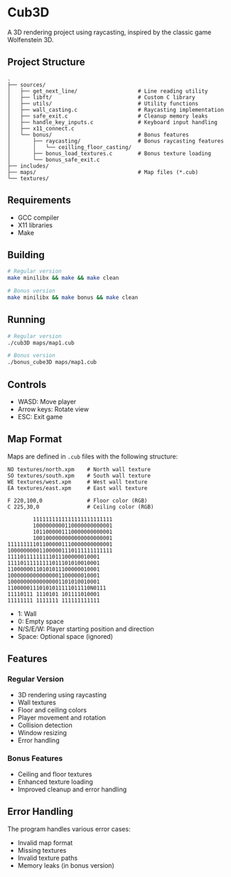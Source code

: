# Cub3D

A 3D rendering project using raycasting, inspired by the classic game Wolfenstein 3D.

## Project Structure

```
.
├── sources/
│   ├── get_next_line/                   # Line reading utility
│   ├── libft/                           # Custom C library
│   ├── utils/                           # Utility functions
│   ├── wall_casting.c                   # Raycasting implementation
│   ├── safe_exit.c                      # Cleanup memory leaks
│   ├── handle_key_inputs.c              # Keyboard input handling
│   ├── x11_connect.c
│   └── bonus/                           # Bonus features
│       ├── raycasting/                  # Bonus raycasting features
│       │   └── ceilling_floor_casting/
│       ├── bonus_load_textures.c        # Bonus texture loading
│       └── bonus_safe_exit.c
├── includes/
├── maps/                                # Map files (*.cub)
└── textures/
```

## Requirements

- GCC compiler
- X11 libraries
- Make

## Building

```bash
# Regular version
make minilibx && make && make clean

# Bonus version
make minilibx && make bonus && make clean
```

## Running

```bash
# Regular version
./cub3D maps/map1.cub

# Bonus version
./bonus_cube3D maps/map1.cub
```

## Controls

- WASD: Move player
- Arrow keys: Rotate view
- ESC: Exit game

## Map Format

Maps are defined in `.cub` files with the following structure:

```
NO textures/north.xpm    # North wall texture
SO textures/south.xpm    # South wall texture
WE textures/west.xpm     # West wall texture
EA textures/east.xpm     # East wall texture

F 220,100,0              # Floor color (RGB)
C 225,30,0               # Ceiling color (RGB)

        1111111111111111111111111
        1000000000110000000000001
        1011000001110000000000001
        1001000000000000000000001
111111111011000001110000000000001
100000000011000001110111111111111
11110111111111011100000010001
11110111111111011101010010001
11000000110101011100000010001
10000000000000001100000010001
10000000000000001101010010001
11000001110101011111011110N0111
11110111 1110101 101111010001
11111111 1111111 111111111111
```

- 1: Wall
- 0: Empty space
- N/S/E/W: Player starting position and direction
- Space: Optional space (ignored)

## Features

### Regular Version
- 3D rendering using raycasting
- Wall textures
- Floor and ceiling colors
- Player movement and rotation
- Collision detection
- Window resizing
- Error handling

### Bonus Features
- Ceiling and floor textures
- Enhanced texture loading
- Improved cleanup and error handling

## Error Handling

The program handles various error cases:
- Invalid map format
- Missing textures
- Invalid texture paths
- Memory leaks (in bonus version)
